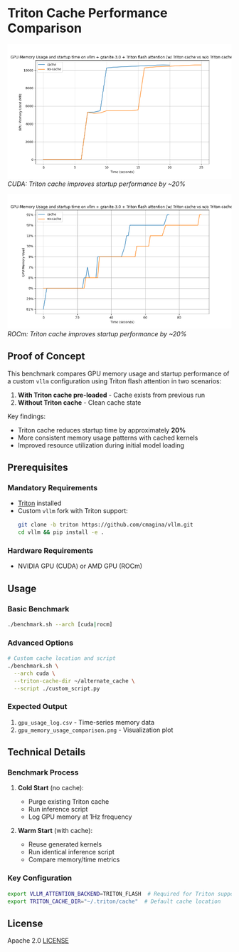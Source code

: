 # Triton Cache Performance Comparison

![Performance Plot](gpu_memory_usage_comparison_cuda.png)  
*CUDA: Triton cache improves startup performance by ~20%*

![Performance Plot](gpu_memory_usage_comparison_rocm.png)  
*ROCm: Triton cache improves startup performance by ~20%*

## Proof of Concept

This benchmark compares GPU memory usage and startup performance of a custom `vllm` configuration using Triton flash attention in two scenarios:

1. **With Triton cache pre-loaded** - Cache exists from previous run
2. **Without Triton cache** - Clean cache state

Key findings:
- Triton cache reduces startup time by approximately **20%**
- More consistent memory usage patterns with cached kernels
- Improved resource utilization during initial model loading

## Prerequisites

### Mandatory Requirements
- [Triton](https://openai.com/research/triton) installed
- Custom `vllm` fork with Triton support:
  ```bash
  git clone -b triton https://github.com/cmagina/vllm.git
  cd vllm && pip install -e .
  ```

### Hardware Requirements
- NVIDIA GPU (CUDA) or AMD GPU (ROCm)

## Usage

### Basic Benchmark
```bash
./benchmark.sh --arch [cuda|rocm]
```

### Advanced Options
```bash
# Custom cache location and script
./benchmark.sh \
  --arch cuda \
  --triton-cache-dir ~/alternate_cache \
  --script ./custom_script.py
```

### Expected Output
1. `gpu_usage_log.csv` - Time-series memory data
2. `gpu_memory_usage_comparison.png` - Visualization plot

## Technical Details

### Benchmark Process
1. **Cold Start** (no cache):
   - Purge existing Triton cache
   - Run inference script
   - Log GPU memory at 1Hz frequency

2. **Warm Start** (with cache):
   - Reuse generated kernels
   - Run identical inference script
   - Compare memory/time metrics

### Key Configuration
```bash
export VLLM_ATTENTION_BACKEND=TRITON_FLASH  # Required for Triton support
export TRITON_CACHE_DIR="~/.triton/cache"  # Default cache location
```

## License
Apache 2.0 [LICENSE](LICENSE)

